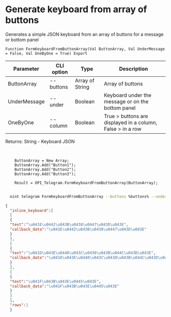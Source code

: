 ﻿---
sidebar_position: 12
---

# Generate keyboard from array of buttons
 Generates a simple JSON keyboard from an array of buttons for a message or bottom panel



`Function FormKeyboardFromButtonArray(Val ButtonArray, Val UnderMessage = False, Val OneByOne = True) Export`

  | Parameter | CLI option | Type | Description |
  |-|-|-|-|
  | ButtonArray | --buttons | Array of String | Array of buttons |
  | UnderMessage | --under | Boolean | Keyboard under the message or on the bottom panel |
  | OneByOne | --column | Boolean | True > buttons are displayed in a column, False > in a row |

  
  Returns:  String - Keyboard JSON

<br/>




```bsl title="Code example"
    ButtonArray = New Array;
    ButtonArray.Add("Button1");
    ButtonArray.Add("Button2");
    ButtonArray.Add("Button3");

    Result = OPI_Telegram.FormKeyboardFromButtonArray(ButtonArray);
```



```sh title="CLI command example"
    
  oint telegram FormKeyboardFromButtonArray --buttons %buttons% --under %under% --column %column%

```

```json title="Result"
{
  "inline_keyboard":[
  [
  {
  "text":"\u041E\u0442\u043B\u0438\u0447\u043D\u043E",
  "callback_data":"\u041E\u0442\u043B\u0438\u0447\u043D\u043E"
  }
  ],
  [
  {
  "text":"\u041D\u043E\u0440\u043C\u0430\u043B\u044C\u043D\u043E",
  "callback_data":"\u041D\u043E\u0440\u043C\u0430\u043B\u044C\u043D\u043E"
  }
  ],
  [
  {
  "text":"\u041F\u043B\u043E\u0445\u043E",
  "callback_data":"\u041F\u043B\u043E\u0445\u043E"
  }
  ]
  ],
  "rows":1
  }
```
